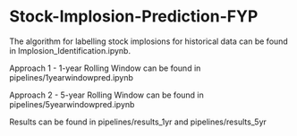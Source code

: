 # Stock-Implosion-Prediction-FYP

The algorithm for labelling stock implosions for historical data can be found in Implosion_Identification.ipynb.

Approach 1 - 1-year Rolling Window can be found in pipelines/1yearwindowpred.ipynb

Approach 2 - 5-year Rolling Window can be found in pipelines/5yearwindowpred.ipynb

Results can be found in pipelines/results_1yr and pipelines/results_5yr
